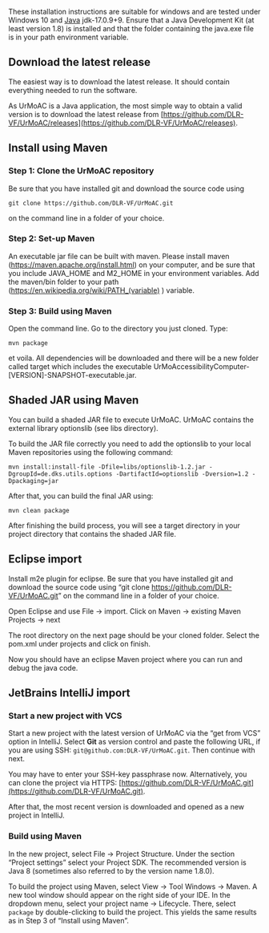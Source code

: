 These installation instructions are suitable for windows and are tested under Windows 10 and [Java](https://projects.eclipse.org/projects/adoptium.temurin) jdk-17.0.9+9. Ensure that a Java Development Kit (at least version 1.8) is installed and that the folder containing the java.exe file is in your path environment variable.

## Download the latest release
The easiest way is to download the latest release. It should contain everything needed to run the software.

As UrMoAC is a Java application, the most simple way to obtain a valid version is to download the latest release from [https://github.com/DLR-VF/UrMoAC/releases](https://github.com/DLR-VF/UrMoAC/releases).


## Install using Maven
### Step 1: Clone the UrMoAC repository
Be sure that you have installed git and download the source code using 

    git clone https://github.com/DLR-VF/UrMoAC.git

on the command line in a folder of your choice.

### Step 2: Set-up Maven
An executable jar file can be built with maven. Please install maven (https://maven.apache.org/install.html) on your computer, and be sure that you include JAVA_HOME and M2_HOME in your environment variables.
Add the maven/bin folder to your path (https://en.wikipedia.org/wiki/PATH_(variable) ) variable.

### Step 3: Build using Maven
Open the command line. Go to the directory you just cloned. Type:

    mvn package

et voila. All dependencies will be downloaded and there will be a new folder called target which includes the executable UrMoAccessibilityComputer-[VERSION]-SNAPSHOT-executable.jar.



## Shaded JAR using Maven

You can build a shaded JAR file to execute UrMoAC. 
UrMoAC contains the external library optionslib (see libs directory). 

To build the JAR file correctly you need to add the optionslib to your local Maven repositories using the following command:

```shell
mvn install:install-file -Dfile=libs/optionslib-1.2.jar -DgroupId=de.dks.utils.options -DartifactId=optionslib -Dversion=1.2 -Dpackaging=jar        
```

After that, you can build the final JAR using:
```shell
mvn clean package
```

After finishing the build process, you will see a target directory in your project directory that contains the shaded JAR file.


## Eclipse import

Install m2e plugin for eclipse.
Be sure that you have installed git and
download the source code using &ldquo;git clone https://github.com/DLR-VF/UrMoAC.git&rdquo; on the command line in a folder of your choice.

Open Eclipse and use File -> import. Click on Maven -> existing Maven Projects -> next

The root directory on the next page should be your cloned folder. Select the pom.xml under projects and click on finish.

Now you should have an eclipse Maven project where you can run and debug the java code.

## JetBrains IntelliJ import

### Start a new project with VCS
Start a new project with the latest version of UrMoAC via the &ldquo;get from VCS&rdquo; option in IntelliJ. Select **Git** as version control and paste the following URL, if you are using SSH: 
`git@github.com:DLR-VF/UrMoAC.git`.
Then continue with next. 

You may have to enter your SSH-key passphrase now. Alternatively, you can clone the project via HTTPS: [https://github.com/DLR-VF/UrMoAC.git](https://github.com/DLR-VF/UrMoAC.git).

After that, the most recent version is downloaded and opened as a new project in IntelliJ. 

### Build using Maven

In the new project, select File -> Project Structure. Under the section &ldquo;Project settings&rdquo; select your Project SDK. The recommended version is Java 8 (sometimes also referred to by the version name 1.8.0).

To build the project using Maven, select View -> Tool Windows -> Maven. A new tool window should appear on the right side of your IDE. In the dropdown menu, select your project name -> Lifecycle. There, select `package` by double-clicking to build the project. This yields the same results as in Step 3 of &ldquo;Install using Maven&rdquo;.
